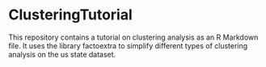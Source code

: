 # ClusteringTutorial

This repository contains a tutorial on clustering analysis as an R Markdown file. It uses the library factoextra to simplify different types of clustering analysis on the us state dataset.
